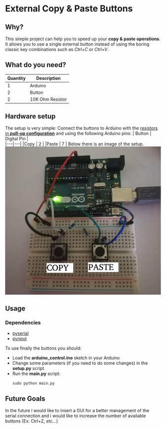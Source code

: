 # External Copy & Paste Buttons

## Why?
This simple project can help you to speed up your __copy & paste operations__. It allows you to use a single external button instead of using the boring classic key combinations such as _Ctrl+C_ or _Ctrl+V_.

## What do you need?
| Quantity  | Description  |   
|---|---|
|1   | Arduino   |
|2   | Button |
|2   | 10K Ohm Resistor  |

## Hardware setup
The setup is very simple:
Connect the buttons to Arduino with the [resistors in __pull-up configuration__](https://www.hackster.io/najad/3-different-ways-of-connecting-a-push-button-to-arduino-24771a) and using the following Arduino pins:
| Button  | Digital Pin  |   
|---|---|
|Copy   | 2   |
|Paste  | 7 |
Below there is an image of the setup.
![setup](./images/scheme.jpg)

## Usage
### Dependencies
* [pyserial](https://pythonhosted.org/pyserial/)
* [pynput](https://pynput.readthedocs.io/en/latest/)

To use finally the buttons you should:
* Load the __arduino_control.ino__ sketch in your Arduino
* Change some parameters (if you need to do some changes) in the __setup.py__ script.
* Run the __main.py__ script:
    ```
    sudo python main.py
    ```

## Future Goals
In the future i would like to insert a GUI for a better management of the
serial connection and i would like to increase the number of available buttons
(Ex: Ctrl+Z, etc...)
